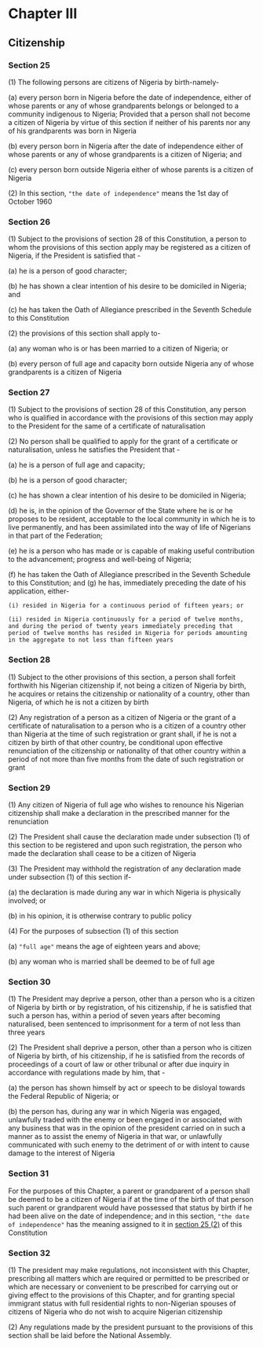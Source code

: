 # Chapter III

## Citizenship

### Section 25

(1) The following persons are citizens of Nigeria by birth-namely-

  (a) every person born in Nigeria before the date of independence, either of whose parents or any of whose grandparents belongs or belonged to a community indigenous to Nigeria; Provided that a person shall not become a citizen of Nigeria by virtue of this section if neither of his parents nor any of his grandparents was born in Nigeria

  (b) every person born in Nigeria after the date of independence either of whose parents or any of whose grandparents is a citizen of Nigeria; and

  (c) every person born outside Nigeria either of whose parents is a citizen of Nigeria

(2) In this section, `"the date of independence"` means the 1st day of October 1960

### Section 26

(1) Subject to the provisions of section 28 of this Constitution, a person to whom the provisions of this section apply may be registered as a citizen of Nigeria, if the President is satisfied that -

  (a) he is a person of good character;

  (b) he has shown a clear intention of his desire to be domiciled in Nigeria; and

  (c) he has taken the Oath of Allegiance prescribed in the Seventh Schedule to this Constitution

(2) the provisions of this section shall apply to-

  (a) any woman who is or has been married to a citizen of Nigeria; or

  (b) every person of full age and capacity born outside Nigeria any of whose grandparents is a citizen of Nigeria

### Section 27

(1) Subject to the provisions of section 28 of this Constitution, any person who is qualified in accordance with the provisions of this section may apply to the President for the same of a certificate of naturalisation

(2) No person shall be qualified to apply for the grant of a certificate or naturalisation, unless he satisfies the President that -

  (a) he is a person of full age and capacity;

  (b) he is a person of good character;

  (c) he has shown a clear intention of his desire to be domiciled in Nigeria;

  (d) he is, in the opinion of the Governor of the State where he is or he proposes to be resident, acceptable to the local community in which he is to live permanently, and has been assimilated into the way of life of Nigerians in that part of the Federation;

  (e) he is a person who has made or is capable of making useful contribution to the advancement; progress and well-being of Nigeria;

  (f) he has taken the Oath of Allegiance prescribed in the Seventh Schedule to this Constitution; and (g) he has, immediately preceding the date of his application, either-

    (i) resided in Nigeria for a continuous period of fifteen years; or

    (ii) resided in Nigeria continuously for a period of twelve months, and during the period of twenty years immediately preceding that period of twelve months has resided in Nigeria for periods amounting in the aggregate to not less than fifteen years

### Section 28

(1) Subject to the other provisions of this section, a person shall forfeit forthwith his Nigerian citizenship if, not being a citizen of Nigeria by birth, he acquires or retains the citizenship or nationality of a country, other than Nigeria, of which he is not a citizen by birth

(2) Any registration of a person as a citizen of Nigeria or the grant of a certificate of naturalisation to a person who is a citizen of a country other than Nigeria at the time of such registration or grant shall, if he is not a citizen by birth of that other country, be conditional upon effective renunciation of the citizenship or nationality of that other country within a period of not more than five months from the date of such registration or grant

### Section 29

(1) Any citizen of Nigeria of full age who wishes to renounce his Nigerian citizenship shall make a declaration in the prescribed manner for the renunciation

(2) The President shall cause the declaration made under subsection (1) of this section to be registered and upon such registration, the person who made the declaration shall cease to be a citizen of Nigeria

(3) The President may withhold the registration of any declaration made under subsection (1) of this section if-

  (a) the declaration is made during any war in which Nigeria is physically involved; or

  (b) in his opinion, it is otherwise contrary to public policy

(4) For the purposes of subsection (1) of this section

  (a) `"full age"` means the age of eighteen years and above;

  (b) any woman who is married shall be deemed to be of full age

### Section 30

(1) The President may deprive a person, other than a person who is a citizen of Nigeria by birth or by registration, of his citizenship, if he is satisfied that such a person has, within a period of seven years after becoming naturalised, been sentenced to imprisonment for a term of not less than three years

(2) The President shall deprive a person, other than a person who is citizen of Nigeria by birth, of his citizenship, if he is satisfied from the records of proceedings of a court of law or other tribunal or after due inquiry in accordance with regulations made by him, that -

  (a) the person has shown himself by act or speech to be disloyal towards the Federal Republic of Nigeria; or

  (b) the person has, during any war in which Nigeria was engaged, unlawfully traded with the enemy or been engaged in or associated with any business that was in the opinion of the president carried on in such a manner as to assist the enemy of Nigeria in that war, or unlawfully communicated with such enemy to the detriment of or with intent to cause damage to the interest of Nigeria

### Section 31

For the purposes of this Chapter, a parent or grandparent of a person shall be deemed to be a citizen of Nigeria if at the time of the birth of that person such parent or grandparent would have possessed that status by birth if he had been alive on the date of independence; and in this section, `"the date of independence"` has the meaning assigned to it in [section 25 (2)](#section-25) of this Constitution

### Section 32

(1) The president may make regulations, not inconsistent with this Chapter, prescribing all matters which are required or permitted to be prescribed or which are necessary or convenient to be prescribed for carrying out or giving effect to the provisions of this Chapter, and for granting special immigrant status with full residential rights to non-Nigerian spouses of citizens of Nigeria who do not wish to acquire Nigerian citizenship

(2) Any regulations made by the president pursuant to the provisions of this section shall be laid before the National Assembly.